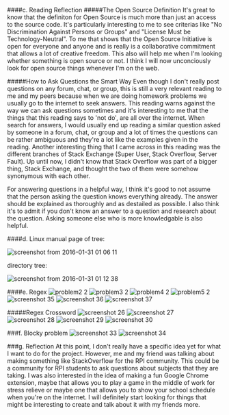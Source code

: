 ####c. Reading Reflection
#####The Open Source Definition
It's great to know that the definiton for Open Source is much more than just an access to the source code. It's particularly interesting to me to see criterias like "No Discrimination Against Persons or Groups" and "License Must be Technology-Neutral". To me that shows that the Open Source Initiative is open for everyone and anyone and is really is a collaborative commitment that allows a lot of creative freedom. This also will help me when I'm looking whether something is open source or not. I think I will now unconciously look for open source things whenever I'm on the web.

#####How to Ask Questions the Smart Way
Even though I don't really post questions on any forum, chat, or group, this is still a very relevant reading to me and my peers because when we are doing homework problems we usually go to the internet to seek answers. This reading warns against the way we can ask questions sometimes and it's interesting to me that the things that this reading says to 'not do', are all over the internet. When search for answers, I would usually end up reading a similar question asked by someone in a forum, chat, or group and a lot of times the questions can be rather ambiguous and they're a lot like the examples given in the reading. Another interesting thing that I came across in this reading was the different branches of Stack Exchange (Super User, Stack Overflow, Server Fault). Up until now, I didn't know that Stack Overflow was part of a bigger thing, Stack Exchange, and thought the two of them were somehow synonymous with each other. 

For answering questions in a helpful way, I think it's good to not assume that the person asking the question knows everything already. The answer should be explained as thoroughly and as destailed as possible. I also think it's to admit if you don't know an answer to a question and research about the question. Asking someone else who is more knowledgable is also helpful.

####d. Linux
manual page of tree:


![screenshot from 2016-01-31 01 06 11](https://cloud.githubusercontent.com/assets/16448052/12699783/641d1e5a-c7c0-11e5-845d-94fe88f358d6.png)

directory tree:


![screenshot from 2016-01-31 01 12 38](https://cloud.githubusercontent.com/assets/16448052/12699785/6a751faa-c7c0-11e5-9bc2-ed03ccaa1aa2.png)

####e. Regex
![problem2 2](https://cloud.githubusercontent.com/assets/16448052/12704052/47bad2ba-c820-11e5-968f-a2c8e26e3310.png)
![problem3 2](https://cloud.githubusercontent.com/assets/16448052/12704053/4a4c2eac-c820-11e5-95cd-d63fb6c35323.png)
![problem4 2](https://cloud.githubusercontent.com/assets/16448052/12704057/5032ca92-c820-11e5-8f07-ca274f7cda46.png)
![problem5 2](https://cloud.githubusercontent.com/assets/16448052/12704058/5291f0e2-c820-11e5-8096-ccca753267de.png)
![screenshot 35](https://cloud.githubusercontent.com/assets/16448052/12704059/55b2032a-c820-11e5-87a6-96901347241d.png)
![screenshot 36](https://cloud.githubusercontent.com/assets/16448052/12704060/59cbbc80-c820-11e5-8c05-1443c861818c.png)
![screenshot 37](https://cloud.githubusercontent.com/assets/16448052/12704061/5d91328c-c820-11e5-9b69-d149ddec42b7.png)

#####Regex Crossword
![screenshot 26](https://cloud.githubusercontent.com/assets/16448052/12700013/bdaf8b90-c79f-11e5-9361-fffa389b3836.png)
![screenshot 27](https://cloud.githubusercontent.com/assets/16448052/12700014/bf60d8cc-c79f-11e5-835c-6c08c228003d.png)
![screenshot 28](https://cloud.githubusercontent.com/assets/16448052/12700016/c151de6a-c79f-11e5-81c4-07b83cca677c.png)
![screenshot 29](https://cloud.githubusercontent.com/assets/16448052/12700017/c2ef2a98-c79f-11e5-92c9-919a3e537ee1.png)
![screenshot 30](https://cloud.githubusercontent.com/assets/16448052/12700018/c4f8c056-c79f-11e5-9e32-213c9273eb4b.png)

###f. Blocky problem
![screenshot 33](https://cloud.githubusercontent.com/assets/16448052/12700125/02f94c50-c7a4-11e5-9a95-7854f4e836aa.png)
![screenshot 34](https://cloud.githubusercontent.com/assets/16448052/12700126/04b458e6-c7a4-11e5-83fe-897319080edb.png)

###g. Reflection
At this point, I don't really have a specific idea yet for what I want to do for the project. However, me and my friend was talking about making something like StackOverflow for the RPI community. This could be a community for RPI students to ask questions about subjects that they are taking. I was also interested in the idea of making a fun Google Chrome extension, maybe that allows you to play a game in the middle of work for stress relieve or maybe one that allows you to show your school schedule when you're on the internet. I will definitely start looking for things that might be interesting to create and talk about it with my friends more.


